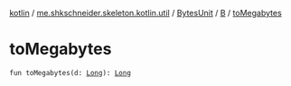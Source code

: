 [kotlin](../../../index.md) / [me.shkschneider.skeleton.kotlin.util](../../index.md) / [BytesUnit](../index.md) / [B](index.md) / [toMegabytes](./to-megabytes.md)

# toMegabytes

`fun toMegabytes(d: `[`Long`](https://kotlinlang.org/api/latest/jvm/stdlib/kotlin/-long/index.html)`): `[`Long`](https://kotlinlang.org/api/latest/jvm/stdlib/kotlin/-long/index.html)